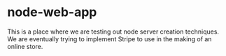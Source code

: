 # node-web-app
This is a place where we are testing out node server creation techniques. We are eventually trying to implement Stripe to use in the making of an online store.
